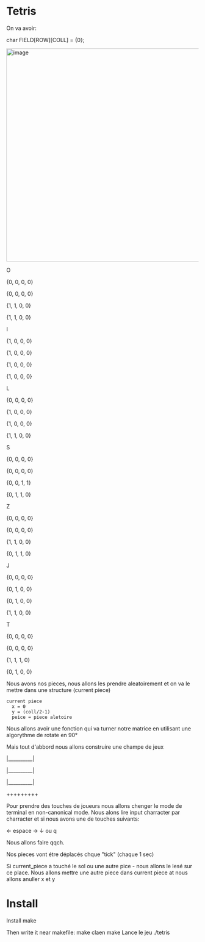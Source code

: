 # Tetris

On va avoir:

char FIELD[ROW][COLL] = {0};

<img width="559" alt="image" src="https://github.com/mur4ik18/Tetris/assets/79057640/9af70031-d82b-470d-bbb0-82a345fee532">

O

{0, 0, 0, 0}

{0, 0, 0, 0}

{1, 1, 0, 0}

{1, 1, 0, 0}

I

{1, 0, 0, 0}

{1, 0, 0, 0}

{1, 0, 0, 0}

{1, 0, 0, 0}

L

{0, 0, 0, 0}

{1, 0, 0, 0}

{1, 0, 0, 0}

{1, 1, 0, 0}

S

{0, 0, 0, 0}

{0, 0, 0, 0}

{0, 0, 1, 1}

{0, 1, 1, 0}

Z

{0, 0, 0, 0}

{0, 0, 0, 0}

{1, 1, 0, 0}

{0, 1, 1, 0}

J

{0, 0, 0, 0}

{0, 1, 0, 0}

{0, 1, 0, 0}

{1, 1, 0, 0}

T

{0, 0, 0, 0}

{0, 0, 0, 0}

{1, 1, 1, 0}

{0, 1, 0, 0}

Nous avons nos pieces, nous allons les prendre aleatoirement et on va le mettre dans une structure (current piece)
```
current piece
  x = 0
  y = (coll/2-1)
  peice = piece aletoire
```
Nous allons avoir une fonction qui va turner notre matrice en utilisant une algorythme de rotate en 90°


Mais tout d'abbord nous allons construire une champe de jeux

|__________|

|__________|

|__________|

+++++++++


Pour prendre des touches de joueurs nous allons chenger le mode de terminal en non-canonical mode. Nous alons lire input charracter par charracter et si nous avons une de touches suivants:

← espace → ↓ ou q  

Nous allons faire qqch.

Nos pieces vont étre déplacés chque "tick" (chaque 1 sec)

Si current_piece a touché le sol ou une autre pice - nous allons le lesé sur ce place. Nous allons mettre une autre piece dans current piece at nous allons anuller x et y

# Install
Install make

Then write it near makefile:
make claen
make
Lance le jeu
./tetris

